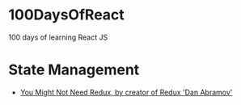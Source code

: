 # 100DaysOfReact
100 days of learning React JS

# State Management
* [You Might Not Need Redux, by creator of Redux 'Dan Abramov'](https://medium.com/@dan_abramov/you-might-not-need-redux-be46360cf367)
